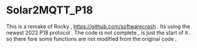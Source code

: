 # Solar2MQTT_P18
This is a remake of Rocky , https://github.com/softwarecrash .
Its using the newest 2022 P18 protocol .
The code is not complete , is just the start of it . so there fore some functions are not modified from the original code .
